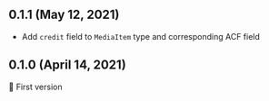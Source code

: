 ## 0.1.1 (May 12, 2021)

- Add `credit` field to `MediaItem` type and corresponding ACF field

## 0.1.0 (April 14, 2021)

🎉 First version
